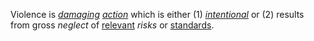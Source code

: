 Violence is *[damaging](https://github.com/gcassel/Modular-Organization-Terminology/blob/master/terms/damage.md) [action](https://github.com/gcassel/Modular-Organization-Terminology/blob/master/terms/action.md)* which is either (1) *[intentional](https://github.com/gcassel/Modular-Organization-Terminology/blob/master/terms/intention.md)* or (2) results from gross *neglect* of [relevant](https://github.com/gcassel/Modular-Organization-Terminology/blob/master/terms/relevance.md) *risks* or [standards](https://github.com/gcassel/Modular-Organization-Terminology/blob/master/terms/standard.md).
